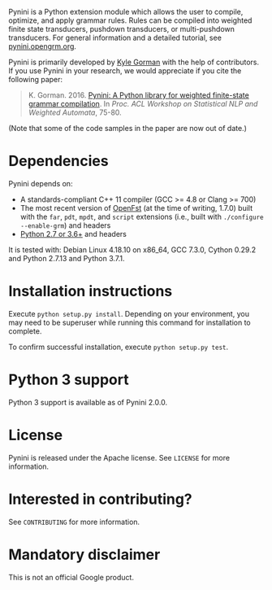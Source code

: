 Pynini is a Python extension module which allows the user to compile,
optimize, and apply grammar rules. Rules can be compiled into weighted
finite state transducers, pushdown transducers, or multi-pushdown
transducers. For general information and a detailed tutorial, see
[pynini.opengrm.org](http://pynini.opengrm.org).

Pynini is primarily developed by [Kyle Gorman](mailto:kbg@google.com)
with the help of contributors. If you use Pynini in your research, we
would appreciate if you cite the following paper:

> K. Gorman. 2016. [Pynini: A Python library for weighted finite-state
> grammar
> compilation](http://openfst.cs.nyu.edu/twiki/pub/GRM/Pynini/pynini-paper.pdf).
> In *Proc. ACL Workshop on Statistical NLP and Weighted Automata*,
> 75-80.

(Note that some of the code samples in the paper are now out of date.)

Dependencies
============

Pynini depends on:

-   A standards-compliant C++ 11 compiler (GCC &gt;= 4.8 or Clang &gt;= 700)
-   The most recent version of [OpenFst](http://openfst.org) (at the time of
    writing, 1.7.0) built with the `far`, `pdt`, `mpdt`, and `script` extensions
    (i.e., built with `./configure --enable-grm`) and headers
-   [Python 2.7 or 3.6+](https://www.python.org) and headers

It is tested with: Debian Linux 4.18.10 on x86\_64, GCC 7.3.0, Cython 0.29.2 and
Python 2.7.13 and Python 3.7.1.

Installation instructions
=========================

Execute `python setup.py install`. Depending on your environment, you
may need to be superuser while running this command for installation to
complete.

To confirm successful installation, execute `python setup.py test`.

Python 3 support
================

Python 3 support is available as of Pynini 2.0.0.

License
=======

Pynini is released under the Apache license. See `LICENSE` for more
information.

Interested in contributing?
===========================

See `CONTRIBUTING` for more information.

Mandatory disclaimer
====================

This is not an official Google product.
